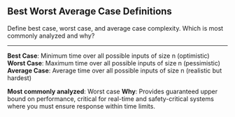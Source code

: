## Best Worst Average Case Definitions

Define best case, worst case, and average case complexity. Which is most commonly analyzed and why?

---

**Best Case**: Minimum time over all possible inputs of size n (optimistic)
**Worst Case**: Maximum time over all possible inputs of size n (pessimistic)
**Average Case**: Average time over all possible inputs of size n (realistic but hardest)

**Most commonly analyzed**: Worst case
**Why**: Provides guaranteed upper bound on performance, critical for real-time and safety-critical systems where you must ensure response within time limits.

